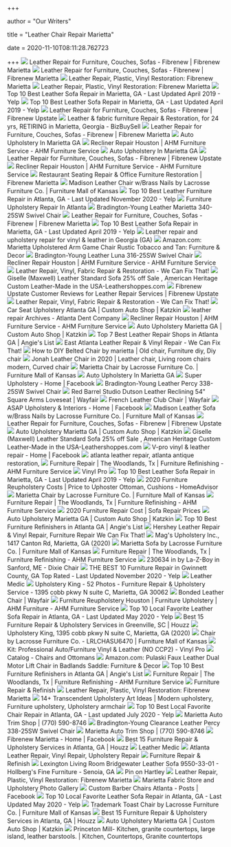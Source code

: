 +++
        
author = "Our Writers"
        
title = "Leather Chair Repair Marietta"
        
date = 2020-11-10T08:11:28.762723
        
+++
[ ![](https://www.fibrenew.com/marietta/files/2019/06/wp_final_photo_postcard_28726.jpg)](https://www.fibrenew.com/marietta/files/2019/06/wp_final_photo_postcard_28726.jpg) Leather Repair for Furniture, Couches, Sofas - Fibrenew | Fibrenew Marietta
[ ![](https://www.fibrenew.com/marietta/files/2020/05/wp_final_photo_postcard_40048.jpg)](https://www.fibrenew.com/marietta/files/2020/05/wp_final_photo_postcard_40048.jpg) Leather Repair for Furniture, Couches, Sofas - Fibrenew | Fibrenew Marietta
[ ![](https://www.fibrenew.com/marietta/wp-content/themes/Fibrenew2019Blog/images/residential.jpg)](https://www.fibrenew.com/marietta/wp-content/themes/Fibrenew2019Blog/images/residential.jpg) Leather Repair, Plastic, Vinyl Restoration: Fibrenew Marietta
[ ![](https://www.fibrenew.com/marietta/wp-content/themes/Fibrenew2019Blog/images/automotive.jpg)](https://www.fibrenew.com/marietta/wp-content/themes/Fibrenew2019Blog/images/automotive.jpg) Leather Repair, Plastic, Vinyl Restoration: Fibrenew Marietta
[ ![](https://s3-media1.fl.yelpcdn.com/bphoto/66jdU2rQFweih95o6P06dQ/ls.jpg)](https://s3-media1.fl.yelpcdn.com/bphoto/66jdU2rQFweih95o6P06dQ/ls.jpg) Top 10 Best Leather Sofa Repair in Marietta, GA - Last Updated April 2019 -  Yelp
[ ![](https://s3-media2.fl.yelpcdn.com/bphoto/kytRBZM-IVst6b_FZPsk2Q/ls.jpg)](https://s3-media2.fl.yelpcdn.com/bphoto/kytRBZM-IVst6b_FZPsk2Q/ls.jpg) Top 10 Best Leather Sofa Repair in Marietta, GA - Last Updated April 2019 -  Yelp
[ ![](https://www.fibrenew.com/upstate/files/2019/06/final_photo_1561572302.jpg)](https://www.fibrenew.com/upstate/files/2019/06/final_photo_1561572302.jpg) Leather Repair for Furniture, Couches, Sofas - Fibrenew | Fibrenew Upstate
[ ![](https://images.bizbuysell.com/shared/listings/178/1784065/865b3d3a-4a1d-43fa-98a9-297eee4f4b26-W768.jpg)](https://images.bizbuysell.com/shared/listings/178/1784065/865b3d3a-4a1d-43fa-98a9-297eee4f4b26-W768.jpg) Leather & fabric furniture Repair & Restoration, for 24 yrs, RETIRING in  Marietta, Georgia - BizBuySell
[ ![](https://www.fibrenew.com/marietta/files/2018/08/wp_final_photo_postcard_20193.jpg)](https://www.fibrenew.com/marietta/files/2018/08/wp_final_photo_postcard_20193.jpg) Leather Repair for Furniture, Couches, Sofas - Fibrenew | Fibrenew Marietta
[ ![](https://bobsudc.com/wp-content/uploads/2018/12/car-upholstery-shop-near-me.jpg)](https://bobsudc.com/wp-content/uploads/2018/12/car-upholstery-shop-near-me.jpg) Auto Upholstery In Marietta GA
[ ![](https://ahmfurniture.com/wp-content/uploads/2019/07/recliner-repair-after.jpg)](https://ahmfurniture.com/wp-content/uploads/2019/07/recliner-repair-after.jpg) Recliner Repair Houston | AHM Furniture Service - AHM Furniture Service
[ ![](https://bobsudc.com/wp-content/uploads/2018/12/auto-upholstery-in-marietta-ga.jpg)](https://bobsudc.com/wp-content/uploads/2018/12/auto-upholstery-in-marietta-ga.jpg) Auto Upholstery In Marietta GA
[ ![](https://www.fibrenew.com/upstate/files/2019/11/image-1573140052.jpg)](https://www.fibrenew.com/upstate/files/2019/11/image-1573140052.jpg) Leather Repair for Furniture, Couches, Sofas - Fibrenew | Fibrenew Upstate
[ ![](https://ahmfurniture.com/wp-content/uploads/2019/07/recliner-repair-before.jpg)](https://ahmfurniture.com/wp-content/uploads/2019/07/recliner-repair-before.jpg) Recliner Repair Houston | AHM Furniture Service - AHM Furniture Service
[ ![](https://www.fibrenew.com/marietta/files/2020/05/wp_final_photo_postcard_39864.jpg)](https://www.fibrenew.com/marietta/files/2020/05/wp_final_photo_postcard_39864.jpg) Restaurant Seating Repair & Office Furniture Restoration | Fibrenew Marietta
[ ![](https://cdn.knorrweb.com/lacrosse-furniture-co/800x800/3c37a431d0a813abb564033c05696465.jpg)](https://cdn.knorrweb.com/lacrosse-furniture-co/800x800/3c37a431d0a813abb564033c05696465.jpg) Madison Leather Chair w/Brass Nails by Lacrosse Furniture Co. | Furniture  Mall of Kansas
[ ![](https://s3-media0.fl.yelpcdn.com/bphoto/mrh46uS-z5ATeAyTDbjv3g/ls.jpg)](https://s3-media0.fl.yelpcdn.com/bphoto/mrh46uS-z5ATeAyTDbjv3g/ls.jpg) Top 10 Best Leather Furniture Repair in Atlanta, GA - Last Updated November  2020 - Yelp
[ ![](http://bobsudc.com/wp-content/uploads/2020/09/upholstery-repair-in-marietta-ga.jpg)](http://bobsudc.com/wp-content/uploads/2020/09/upholstery-repair-in-marietta-ga.jpg) Furniture Upholstery Repair In Atlanta
[ ![](https://cdn11.bigcommerce.com/s-o8ny9v4/images/stencil/1280x1280/products/2545/17791/340-25sw-9417-78-silo__22471.1510608182.jpg?c=2?imbypass=on)](https://cdn11.bigcommerce.com/s-o8ny9v4/images/stencil/1280x1280/products/2545/17791/340-25sw-9417-78-silo__22471.1510608182.jpg?c=2?imbypass=on) Bradington-Young Leather Marietta 340-25SW Swivel Chair
[ ![](https://www.fibrenew.com/marietta/files/2020/09/layout1_final_image_43042.jpg)](https://www.fibrenew.com/marietta/files/2020/09/layout1_final_image_43042.jpg) Leather Repair for Furniture, Couches, Sofas - Fibrenew | Fibrenew Marietta
[ ![](https://s3-media3.fl.yelpcdn.com/bphoto/pv9Kg-jPa6MkSXtgrQwV_w/ls.jpg)](https://s3-media3.fl.yelpcdn.com/bphoto/pv9Kg-jPa6MkSXtgrQwV_w/ls.jpg) Top 10 Best Leather Sofa Repair in Marietta, GA - Last Updated April 2019 -  Yelp
[ ![](http://wefixleather.com/AClient/leather_couches.jpg)](http://wefixleather.com/AClient/leather_couches.jpg) Leather repair and upholstery repair for vinyl & leather in Georgia (GA)
[ ![](https://images-na.ssl-images-amazon.com/images/I/81MDcKF5qTL._AC_SX679_.jpg)](https://images-na.ssl-images-amazon.com/images/I/81MDcKF5qTL._AC_SX679_.jpg) Amazon.com: Marietta Upholstered Arm Game Chair Rustic Tobacco and Tan:  Furniture & Decor
[ ![](https://cdn11.bigcommerce.com/s-o8ny9v4/images/stencil/1280x1280/products/2540/17774/316-25sw-901200-99-silo__20274.1510601724.jpg?c=2?imbypass=on)](https://cdn11.bigcommerce.com/s-o8ny9v4/images/stencil/1280x1280/products/2540/17774/316-25sw-901200-99-silo__20274.1510601724.jpg?c=2?imbypass=on) Bradington-Young Leather Luna 316-25SW Swivel Chair
[ ![](https://ahmfurniture.com/wp-content/uploads/2019/08/recliner-repairs-e1565052531901.jpg)](https://ahmfurniture.com/wp-content/uploads/2019/08/recliner-repairs-e1565052531901.jpg) Recliner Repair Houston | AHM Furniture Service - AHM Furniture Service
[ ![](https://wecanfixthat.com/wp-content/uploads/2019/02/36837967_449274352203379_9013957772328304640_n.jpg)](https://wecanfixthat.com/wp-content/uploads/2019/02/36837967_449274352203379_9013957772328304640_n.jpg) Leather Repair, Vinyl, Fabric Repair & Restoration - We Can Fix That!
[ ![](https://cdn11.bigcommerce.com/s-o8ny9v4/images/stencil/1280x1280/products/2809/21664/013-giselle-maxwell-sofa2over2__07660.1542145839.jpg?c=2?imbypass=on)](https://cdn11.bigcommerce.com/s-o8ny9v4/images/stencil/1280x1280/products/2809/21664/013-giselle-maxwell-sofa2over2__07660.1542145839.jpg?c=2?imbypass=on) Giselle (Maxwell) Leather Standard Sofa 25% off Sale , American Heritage  Custom Leather-Made in the USA-Leathershoppes.com
[ ![](https://www.fibrenew.com/upstate/files/2020/09/image_1599657996.jpg)](https://www.fibrenew.com/upstate/files/2020/09/image_1599657996.jpg) Fibrenew Upstate Customer Reviews for Leather Repair Services | Fibrenew  Upstate
[ ![](https://wecanfixthat.com/wp-content/uploads/2019/02/36936305_240686769991666_7020037798073729024_n.jpg)](https://wecanfixthat.com/wp-content/uploads/2019/02/36936305_240686769991666_7020037798073729024_n.jpg) Leather Repair, Vinyl, Fabric Repair & Restoration - We Can Fix That!
[ ![](https://katzkin.com/wp-content/uploads/2019/09/Mazda-cx-5-leather-seats-1.jpg)](https://katzkin.com/wp-content/uploads/2019/09/Mazda-cx-5-leather-seats-1.jpg) Car Seat Upholstery Atlanta GA | Custom Auto Shop | Katzkin
[ ![](https://atlantadent.com/wp-content/uploads/2019/06/IM-BEFORE-AND-AFTER.jpg-copy-300x300.jpg)](https://atlantadent.com/wp-content/uploads/2019/06/IM-BEFORE-AND-AFTER.jpg-copy-300x300.jpg) leather repair Archives - Atlanta Dent Company
[ ![](https://ahmfurniture.com/wp-content/uploads/2019/08/lifting-chair-repairs.png)](https://ahmfurniture.com/wp-content/uploads/2019/08/lifting-chair-repairs.png) Recliner Repair Houston | AHM Furniture Service - AHM Furniture Service
[ ![](https://katzkin.com/wp-content/uploads/2019/09/Mazda-cx-5-leather-seats-4-1024x1024.jpg)](https://katzkin.com/wp-content/uploads/2019/09/Mazda-cx-5-leather-seats-4-1024x1024.jpg) Auto Upholstery Marietta GA | Custom Auto Shop | Katzkin
[ ![](https://media.angieslist.com/s3fs-public/styles/4x3_thumbnail/public/couch-reupholster.jpeg?itok=MhRpXks9)](https://media.angieslist.com/s3fs-public/styles/4x3_thumbnail/public/couch-reupholster.jpeg?itok=MhRpXks9) Top 7 Best Leather Repair Shops in Atlanta GA | Angie's List
[ ![](https://wecanfixthat.com/east-atlanta/wp-content/uploads/sites/28/2019/01/36521649_244555086149858_3010145073695293440_n.jpg)](https://wecanfixthat.com/east-atlanta/wp-content/uploads/sites/28/2019/01/36521649_244555086149858_3010145073695293440_n.jpg) East Atlanta Leather Repair & Vinyl Repair - We Can Fix That!
[ ![](https://i.pinimg.com/originals/72/08/83/7208832fd6c4cb25799c33861d18a0a9.jpg)](https://i.pinimg.com/originals/72/08/83/7208832fd6c4cb25799c33861d18a0a9.jpg) How to DIY Belted Chair by marietta | Old chair, Furniture diy, Diy chair
[ ![](https://i.pinimg.com/564x/e0/3a/ec/e03aec8d1fec9b75c5cc82aeb5c2be27.jpg)](https://i.pinimg.com/564x/e0/3a/ec/e03aec8d1fec9b75c5cc82aeb5c2be27.jpg) Jonah Leather Chair in 2020 | Leather chair, Living room chairs modern,  Curved chair
[ ![](https://cdn.knorrweb.com/lacrosse-furniture-co/800x800/5e51e7862db7e128d9f4e6e8e60f70d5.jpg)](https://cdn.knorrweb.com/lacrosse-furniture-co/800x800/5e51e7862db7e128d9f4e6e8e60f70d5.jpg) Marietta Chair by Lacrosse Furniture Co. | Furniture Mall of Kansas
[ ![](http://bobsudc.com/wp-content/uploads/2018/12/auto-upholstery-atlanta-ga.jpg)](http://bobsudc.com/wp-content/uploads/2018/12/auto-upholstery-atlanta-ga.jpg) Auto Upholstery In Marietta GA
[ ![](https://lookaside.fbsbx.com/lookaside/crawler/media/?media_id=2516950878383398)](https://lookaside.fbsbx.com/lookaside/crawler/media/?media_id=2516950878383398) Super Upholstery - Home | Facebook
[ ![](https://cdn11.bigcommerce.com/s-o8ny9v4/images/stencil/1280x1280/products/2544/17786/338-25sw-9113-92-silo__43092.1510603927.jpg?c=2?imbypass=on)](https://cdn11.bigcommerce.com/s-o8ny9v4/images/stencil/1280x1280/products/2544/17786/338-25sw-9113-92-silo__43092.1510603927.jpg?c=2?imbypass=on) Bradington-Young Leather Percy 338-25SW Swivel Chair
[ ![](https://secure.img1-fg.wfcdn.com/im/82334655/compr-r85/1072/107296899/dutson-leather-reclining-54-square-arms-loveseat.jpg)](https://secure.img1-fg.wfcdn.com/im/82334655/compr-r85/1072/107296899/dutson-leather-reclining-54-square-arms-loveseat.jpg) Red Barrel Studio Dutson Leather Reclining 54" Square Arms Loveseat |  Wayfair
[ ![](https://secure.img1-fg.wfcdn.com/im/41030865/resize-h600-w600%5Ecompr-r85/3944/39448385/Bustamante+30.71%22+W+Tufted+Faux+Leather+Club+Chair.jpg)](https://secure.img1-fg.wfcdn.com/im/41030865/resize-h600-w600%5Ecompr-r85/3944/39448385/Bustamante+30.71%22+W+Tufted+Faux+Leather+Club+Chair.jpg) French Leather Club Chair | Wayfair
[ ![](https://lookaside.fbsbx.com/lookaside/crawler/media/?media_id=1707637849378933)](https://lookaside.fbsbx.com/lookaside/crawler/media/?media_id=1707637849378933) ASAP Upholstery & Interiors - Home | Facebook
[ ![](https://cdn.knorrweb.com/lacrosse-furniture-co/899be5905e824c391e34ec4d2de9c4c8.jpg)](https://cdn.knorrweb.com/lacrosse-furniture-co/899be5905e824c391e34ec4d2de9c4c8.jpg) Madison Leather Sofa w/Brass Nails by Lacrosse Furniture Co. | Furniture  Mall of Kansas
[ ![](https://www.fibrenew.com/upstate/files/2019/08/image-1566151042.jpg)](https://www.fibrenew.com/upstate/files/2019/08/image-1566151042.jpg) Leather Repair for Furniture, Couches, Sofas - Fibrenew | Fibrenew Upstate
[ ![](https://katzkin.com/wp-content/uploads/2019/10/Terrain-Brown-and-Black-1024x1024.jpg)](https://katzkin.com/wp-content/uploads/2019/10/Terrain-Brown-and-Black-1024x1024.jpg) Auto Upholstery Marietta GA | Custom Auto Shop | Katzkin
[ ![](https://cdn11.bigcommerce.com/s-o8ny9v4/images/stencil/1280x1280/products/2809/21669/GISELLE-MAXWELL-BROMPTON-CHAIR-2__88436.1542145840.jpg?c=2?imbypass=on)](https://cdn11.bigcommerce.com/s-o8ny9v4/images/stencil/1280x1280/products/2809/21669/GISELLE-MAXWELL-BROMPTON-CHAIR-2__88436.1542145840.jpg?c=2?imbypass=on) Giselle (Maxwell) Leather Standard Sofa 25% off Sale , American Heritage  Custom Leather-Made in the USA-Leathershoppes.com
[ ![](https://lookaside.fbsbx.com/lookaside/crawler/media/?media_id=1232065260287978)](https://lookaside.fbsbx.com/lookaside/crawler/media/?media_id=1232065260287978) V-pro vinyl & leather repair - Home | Facebook
[ ![](http://www.atlantaleatherrepair.com/C2.JPG)](http://www.atlantaleatherrepair.com/C2.JPG) atlanta leather repair, atlanta antique restoration,
[ ![](https://ahmfurniture.com/wp-content/uploads/2019/12/leather-repairs-400x209.jpg)](https://ahmfurniture.com/wp-content/uploads/2019/12/leather-repairs-400x209.jpg) Furniture Repair | The Woodlands, Tx | Furniture Refinishing - AHM Furniture  Service
[ ![](https://cdn11.bigcommerce.com/s-uq2cxlnerj/images/stencil/1280w/carousel/58/VinylPro_1400x400_4_1.jpg?c=2)](https://cdn11.bigcommerce.com/s-uq2cxlnerj/images/stencil/1280w/carousel/58/VinylPro_1400x400_4_1.jpg?c=2) Vinyl Pro
[ ![](https://s3-media3.fl.yelpcdn.com/bphoto/0XA_fzPL5tSV1IBl54f9LA/ls.jpg)](https://s3-media3.fl.yelpcdn.com/bphoto/0XA_fzPL5tSV1IBl54f9LA/ls.jpg) Top 10 Best Leather Sofa Repair in Marietta, GA - Last Updated April 2019 -  Yelp
[ ![](https://cdn.homeadvisor.com/files/costguide/task/images/upholster-furniture_300_200.jpg)](https://cdn.homeadvisor.com/files/costguide/task/images/upholster-furniture_300_200.jpg) 2020 Furniture Reupholstery Costs | Price to Uphoster Ottoman, Cushions -  HomeAdvisor
[ ![](https://cdn.knorrweb.com/lacrosse-furniture-co/800x800/e173c524597a86fdfc1f9a937d69e85b.jpg)](https://cdn.knorrweb.com/lacrosse-furniture-co/800x800/e173c524597a86fdfc1f9a937d69e85b.jpg) Marietta Chair by Lacrosse Furniture Co. | Furniture Mall of Kansas
[ ![](https://ahmfurniture.com/wp-content/uploads/2019/12/recliner-in-home-repairs-400x209.jpg)](https://ahmfurniture.com/wp-content/uploads/2019/12/recliner-in-home-repairs-400x209.jpg) Furniture Repair | The Woodlands, Tx | Furniture Refinishing - AHM Furniture  Service
[ ![](https://cdn.homeadvisor.com/files/costguide/task/images/repair-furniture_300_200.jpg)](https://cdn.homeadvisor.com/files/costguide/task/images/repair-furniture_300_200.jpg) 2020 Furniture Repair Cost | Sofa Repair Prices
[ ![](https://katzkin.com/wp-content/uploads/2019/10/Crosstrek-Orange-and-Black-1024x1024.jpg)](https://katzkin.com/wp-content/uploads/2019/10/Crosstrek-Orange-and-Black-1024x1024.jpg) Auto Upholstery Marietta GA | Custom Auto Shop | Katzkin
[ ![](https://media.angieslist.com/s3fs-public/styles/4x3_thumbnail/public/leather_seat.jpg?itok=VhtOVG2g)](https://media.angieslist.com/s3fs-public/styles/4x3_thumbnail/public/leather_seat.jpg?itok=VhtOVG2g) Top 10 Best Furniture Refinishers in Atlanta GA | Angie's List
[ ![](https://wecanfixthat.com/hershey/wp-content/uploads/sites/73/2019/01/36770180_309137899662878_1154896755771310080_n.jpg)](https://wecanfixthat.com/hershey/wp-content/uploads/sites/73/2019/01/36770180_309137899662878_1154896755771310080_n.jpg) Hershey Leather Repair & Vinyl Repair, Furniture Repair We Can Fix That!
[ ![](https://scontent.fymy1-1.fna.fbcdn.net/v/t1.0-9/s720x720/89967933_2848559811931804_7896626110492835840_o.jpg?_nc_cat=100&_nc_sid=9e2e56&_nc_ohc=R_Z3d3T9saYAX9IZ3TT&_nc_ht=scontent.fymy1-1.fna&tp=7&oh=7d7e8598b5e8e7158feb6db706e5d78c&oe=5FADCE4E)](https://scontent.fymy1-1.fna.fbcdn.net/v/t1.0-9/s720x720/89967933_2848559811931804_7896626110492835840_o.jpg?_nc_cat=100&_nc_sid=9e2e56&_nc_ohc=R_Z3d3T9saYAX9IZ3TT&_nc_ht=scontent.fymy1-1.fna&tp=7&oh=7d7e8598b5e8e7158feb6db706e5d78c&oe=5FADCE4E) Mag's Upholstery Inc., 1417 Canton Rd, Marietta, GA (2020)
[ ![](https://cdn.knorrweb.com/lacrosse-furniture-co/800x800/f395a28460b20a45fb2cfe55aa013b36.jpg)](https://cdn.knorrweb.com/lacrosse-furniture-co/800x800/f395a28460b20a45fb2cfe55aa013b36.jpg) Marietta Sofa by Lacrosse Furniture Co. | Furniture Mall of Kansas
[ ![](https://ahmfurniture.com/furniture-repair/wood-furniture-repair/kitchen-table/)](https://ahmfurniture.com/furniture-repair/wood-furniture-repair/kitchen-table/) Furniture Repair | The Woodlands, Tx | Furniture Refinishing - AHM Furniture  Service
[ ![](https://images.webfronts.com/cache/mecaosntocoe.jpg?imgeng=/w_500/h_500/m_letterbox_ffffff_100)](https://images.webfronts.com/cache/mecaosntocoe.jpg?imgeng=/w_500/h_500/m_letterbox_ffffff_100) 230634 in by La-Z-Boy in Sanford, ME - Dixie Chair
[ ![](https://s3-media0.fl.yelpcdn.com/bphoto/UTL_JR9TjOfh7I7FuAt19Q/ls.jpg)](https://s3-media0.fl.yelpcdn.com/bphoto/UTL_JR9TjOfh7I7FuAt19Q/ls.jpg) THE BEST 10 Furniture Repair in Gwinnett County, GA Top Rated - Last  Updated November 2020 - Yelp
[ ![](https://www.leathermedic.com/wp-content/uploads/2018/09/Leather-Repair-Service-For-Furniture.jpg)](https://www.leathermedic.com/wp-content/uploads/2018/09/Leather-Repair-Service-For-Furniture.jpg) Leather Medic
[ ![](https://lookaside.fbsbx.com/lookaside/crawler/media/?media_id=1447759355259456)](https://lookaside.fbsbx.com/lookaside/crawler/media/?media_id=1447759355259456) Upholstery King - 52 Photos - Furniture Repair & Upholstery Service - 1395  cobb pkwy N suite C, Marietta, GA 30062
[ ![](https://secure.img1-fg.wfcdn.com/im/32018471/resize-h600-w600%5Ecompr-r85/3687/36870611/Ensa+29%22+Wide+Faux+leather+Barrel+Chair.jpg)](https://secure.img1-fg.wfcdn.com/im/32018471/resize-h600-w600%5Ecompr-r85/3687/36870611/Ensa+29%22+Wide+Faux+leather+Barrel+Chair.jpg) Bonded Leather Chair | Wayfair
[ ![](https://ahmfurniture.com/wp-content/uploads/2019/07/antique-furniture-repair-after.jpg)](https://ahmfurniture.com/wp-content/uploads/2019/07/antique-furniture-repair-after.jpg) Furniture Reupholstery Houston | Furniture Upholstery | AHM Furniture - AHM  Furniture Service
[ ![](https://s3-media0.fl.yelpcdn.com/bphoto/_7mrTXkQkF-b1jSX542bsA/ls.jpg)](https://s3-media0.fl.yelpcdn.com/bphoto/_7mrTXkQkF-b1jSX542bsA/ls.jpg) Top 10 Local Favorite Leather Sofa Repair in Atlanta, GA - Last Updated May  2020 - Yelp
[ ![](https://st.hzcdn.com/fimgs/aeb1aa3e03a846f8_2346-w342-h192-b1-p10--traditional-armchairs-and-accent-chairs.jpg)](https://st.hzcdn.com/fimgs/aeb1aa3e03a846f8_2346-w342-h192-b1-p10--traditional-armchairs-and-accent-chairs.jpg) Best 15 Furniture Repair & Upholstery Services in Greenville, SC | Houzz
[ ![](https://scontent.fymy1-1.fna.fbcdn.net/v/t31.0-8/p720x720/19801009_1430239273678131_583851583910576982_o.jpg?_nc_cat=108&_nc_sid=da1649&_nc_ohc=eX13aCU-9hUAX_RyeRF&_nc_ht=scontent.fymy1-1.fna&tp=6&oh=567d9b468905aca9e067bb8da224042c&oe=5FB3C3FA)](https://scontent.fymy1-1.fna.fbcdn.net/v/t31.0-8/p720x720/19801009_1430239273678131_583851583910576982_o.jpg?_nc_cat=108&_nc_sid=da1649&_nc_ohc=eX13aCU-9hUAX_RyeRF&_nc_ht=scontent.fymy1-1.fna&tp=6&oh=567d9b468905aca9e067bb8da224042c&oe=5FB3C3FA) Upholstery King, 1395 cobb pkwy N suite C, Marietta, GA (2020)
[ ![](https://cdn.knorrweb.com/lacrosse-furniture-co/db5bdbeef4312c362bee798d56e10194.jpg)](https://cdn.knorrweb.com/lacrosse-furniture-co/db5bdbeef4312c362bee798d56e10194.jpg) Chair by Lacrosse Furniture Co. - LRLCHASU6470 | Furniture Mall of Kansas
[ ![](https://cdn11.bigcommerce.com/s-uq2cxlnerj/images/stencil/1280x1280/products/8211/10714/Kit_No_CCP2__97564.1569011182.jpg?c=2)](https://cdn11.bigcommerce.com/s-uq2cxlnerj/images/stencil/1280x1280/products/8211/10714/Kit_No_CCP2__97564.1569011182.jpg?c=2) Kit: Professional Auto/Furniture Vinyl & Leather (NO CCP2) - Vinyl Pro
[ ![](http://cdn.shopify.com/s/files/1/1502/0218/collections/A69b_MARIETTA_235-498_DL159651_1200x630.jpg?v=1585178543)](http://cdn.shopify.com/s/files/1/1502/0218/collections/A69b_MARIETTA_235-498_DL159651_1200x630.jpg?v=1585178543) Catalog - Chairs and Ottomans
[ ![](https://images-na.ssl-images-amazon.com/images/I/91uEPeS1%2B2L._AC_SX466_.jpg)](https://images-na.ssl-images-amazon.com/images/I/91uEPeS1%2B2L._AC_SX466_.jpg) Amazon.com: Pulaski Faux Leather Dual Motor Lift Chair in Badlands Saddle:  Furniture & Decor
[ ![](https://media-content.angieslist.com/tampa/35593529/service_provider/369631/logo/49f81fadfca64325a90880cb98ac1cba-IMG_20190821_072747_028.jpg)](https://media-content.angieslist.com/tampa/35593529/service_provider/369631/logo/49f81fadfca64325a90880cb98ac1cba-IMG_20190821_072747_028.jpg) Top 10 Best Furniture Refinishers in Atlanta GA | Angie's List
[ ![](https://ahmfurniture.com/furniture-repair/business-furniture-repair/business-furniture-repair2/)](https://ahmfurniture.com/furniture-repair/business-furniture-repair/business-furniture-repair2/) Furniture Repair | The Woodlands, Tx | Furniture Refinishing - AHM Furniture  Service
[ ![](https://koranenterprises.com/wp-content/uploads/2020/05/scott-5.jpg)](https://koranenterprises.com/wp-content/uploads/2020/05/scott-5.jpg) Furniture Repair & Refinish
[ ![](https://www.fibrenew.com/marietta/files/2014/04/image_1397941683.png)](https://www.fibrenew.com/marietta/files/2014/04/image_1397941683.png) Leather Repair, Plastic, Vinyl Restoration: Fibrenew Marietta
[ ![](https://i.pinimg.com/originals/fa/fd/55/fafd558778fd44cc4ac889ebc0fc2033.jpg)](https://i.pinimg.com/originals/fa/fd/55/fafd558778fd44cc4ac889ebc0fc2033.jpg) 14+ Transcendent Upholstery Art Ideas | Modern upholstery, Furniture  upholstery, Upholstery armchair
[ ![](https://s3-media0.fl.yelpcdn.com/bphoto/PVnGOP5RZ7rhKSXM0vP16w/ls.jpg)](https://s3-media0.fl.yelpcdn.com/bphoto/PVnGOP5RZ7rhKSXM0vP16w/ls.jpg) Top 10 Best Local Favorite Chair Repair in Atlanta, GA - Last updated July  2020 - Yelp
[ ![](https://mariettaautotrimshop.com/img/seats/ourwork-seatbeforeandafter.png)](https://mariettaautotrimshop.com/img/seats/ourwork-seatbeforeandafter.png) Marietta Auto Trim Shop | (770) 590-8746
[ ![](https://cdn11.bigcommerce.com/s-o8ny9v4/images/stencil/1280x1280/products/2728/20496/338-25SW-913000-96-GREY-CLEARANCE-004__24032.1530900950.jpg?c=2?imbypass=on)](https://cdn11.bigcommerce.com/s-o8ny9v4/images/stencil/1280x1280/products/2728/20496/338-25SW-913000-96-GREY-CLEARANCE-004__24032.1530900950.jpg?c=2?imbypass=on) Bradington-Young Clearance Leather Percy 338-25SW Swivel Chair
[ ![](https://mariettaautotrimshop.com/img/misc/ourwork-motorcycleseat.png)](https://mariettaautotrimshop.com/img/misc/ourwork-motorcycleseat.png) Marietta Auto Trim Shop | (770) 590-8746
[ ![](https://lookaside.fbsbx.com/lookaside/crawler/media/?media_id=2721354667891269)](https://lookaside.fbsbx.com/lookaside/crawler/media/?media_id=2721354667891269) Fibrenew Marietta - Home | Facebook
[ ![](https://st.hzcdn.com/fimgs/7b019f6107a5ef6e_2532-w342-h192-b0-p0--rustic-products.jpg)](https://st.hzcdn.com/fimgs/7b019f6107a5ef6e_2532-w342-h192-b0-p0--rustic-products.jpg) Best 15 Furniture Repair & Upholstery Services in Atlanta, GA | Houzz
[ ![](https://www.leathermedic.com/wp-content/uploads/2016/02/2016-02-Armchair-Completely-Restored.jpg)](https://www.leathermedic.com/wp-content/uploads/2016/02/2016-02-Armchair-Completely-Restored.jpg) Leather Medic
[ ![](http://wecanfixthat.com/wp-content/uploads/2019/05/bonded-leather.jpg)](http://wecanfixthat.com/wp-content/uploads/2019/05/bonded-leather.jpg) Atlanta Leather Repair, Vinyl Repair, Upholstery Repair
[ ![](https://koranenterprises.com/wp-content/uploads/2020/05/scott-13.jpg)](https://koranenterprises.com/wp-content/uploads/2020/05/scott-13.jpg) Furniture Repair & Refinish
[ ![](https://images2.imgix.net/p4dbimg/8/images/9550-33-01.jpg?fit=fill&trim=color&trimcolor=FFFFFF&trimtol=5&bg=FFFFFF&w=768&h=576&fm=pjpg&auto=format)](https://images2.imgix.net/p4dbimg/8/images/9550-33-01.jpg?fit=fill&trim=color&trimcolor=FFFFFF&trimtol=5&bg=FFFFFF&w=768&h=576&fm=pjpg&auto=format) Lexington Living Room Bridgewater Leather Sofa 9550-33-01 - Hollberg's Fine  Furniture - Senoia, GA
[ ![](https://i.pinimg.com/originals/7f/f2/ab/7ff2ab738f2199fe4e990638b7552801.png)](https://i.pinimg.com/originals/7f/f2/ab/7ff2ab738f2199fe4e990638b7552801.png) Pin on Hartley
[ ![](https://www.fibrenew.com/marietta/wp-content/themes/Fibrenew2019Blog/images/medical.jpg)](https://www.fibrenew.com/marietta/wp-content/themes/Fibrenew2019Blog/images/medical.jpg) Leather Repair, Plastic, Vinyl Restoration: Fibrenew Marietta
[ ![](https://bobsudc.com/wp-content/uploads/2018/02/marietta-ga-furniture-store-02-1024x461-1024x461.jpg)](https://bobsudc.com/wp-content/uploads/2018/02/marietta-ga-furniture-store-02-1024x461-1024x461.jpg) Marietta Fabric Store and Upholstery Photo Gallery
[ ![](https://lookaside.fbsbx.com/lookaside/crawler/media/?media_id=415248538648708)](https://lookaside.fbsbx.com/lookaside/crawler/media/?media_id=415248538648708) Custom Barber Chairs Atlanta - Posts | Facebook
[ ![](https://s3-media0.fl.yelpcdn.com/bphoto/teGFoBCWxXKZN6iMWtlvjA/ls.jpg)](https://s3-media0.fl.yelpcdn.com/bphoto/teGFoBCWxXKZN6iMWtlvjA/ls.jpg) Top 10 Local Favorite Leather Sofa Repair in Atlanta, GA - Last Updated May  2020 - Yelp
[ ![](https://cdn.knorrweb.com/lacrosse-furniture-co/800x800/d882cc60085932522fd180795d3e3606.jpg)](https://cdn.knorrweb.com/lacrosse-furniture-co/800x800/d882cc60085932522fd180795d3e3606.jpg) Trademark Toast Chair by Lacrosse Furniture Co. | Furniture Mall of Kansas
[ ![](https://st.hzcdn.com/fimgs/f2115e1d013617a4_9495-w342-h192-b0-p0--contemporary-armchairs-and-accent-chairs.jpg)](https://st.hzcdn.com/fimgs/f2115e1d013617a4_9495-w342-h192-b0-p0--contemporary-armchairs-and-accent-chairs.jpg) Best 15 Furniture Repair & Upholstery Services in Atlanta, GA | Houzz
[ ![](https://katzkin.com/wp-content/uploads/2019/09/dodge-durango-leather-seats-3-1024x1024.jpg)](https://katzkin.com/wp-content/uploads/2019/09/dodge-durango-leather-seats-3-1024x1024.jpg) Auto Upholstery Marietta GA | Custom Auto Shop | Katzkin
[ ![](https://i.pinimg.com/originals/ac/4a/00/ac4a00279edd90c0fbe11075b99679d5.jpg)](https://i.pinimg.com/originals/ac/4a/00/ac4a00279edd90c0fbe11075b99679d5.jpg) Princeton Mill- Kitchen, granite countertops, large island, leather  barstools. | Kitchen, Countertops, Granite countertops
